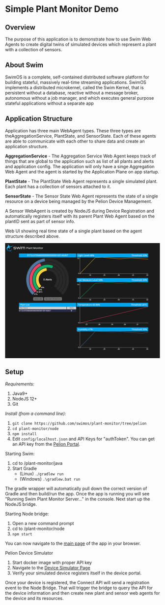 # Simple Plant Monitor Demo

## Overview
The purpose of this application is to demonstrate how to use Swim Web Agents to create digital twins of simulated devices which represent a plant with a collection of sensors.

## About Swim
SwimOS is a complete, self-contained distributed software platform for building stateful, massively real-time streaming applications. SwimOS implements a distributed microkernel, called the Swim Kernel, that is persistent without a database, reactive without a message broker, autonomous without a job manager, and which executes general purpose stateful applications without a separate app


## Application Structure
Application has three main WebAgent types. These three types are theAggregationService, PlantState, and SensorState. Each of these agents are able to communicate with each other to share data and create an application structure.

**AggregationService** - The Aggregation Service Web Agent keeps track of things that are global to the application such as list of all plants and alerts and application config. The application will only have a singe Aggregation Web Agent and the agent is started by the Application Plane on app startup.

**PlantState** - The PlantState Web Agent represents a single simulated plant. Each plant has a collection of sensors attached to it.

**SensorState** - The Sensor State Web Agent represents the state of a single resource on a device being managed by the Pelion Device Management. 

A Sensor WebAgent is created by NodeJS during Device Registration and automatically registers itself with its parent Plant Web Agent based on the plantID sent as part of sensor info.

Web UI showing real time state of a single plant based on the agent structure described above.

![screenshot](/ui/assets/images/ui-screenshot.png)


## Setup
*Requirements:*
1. Java9+
2. NodeJS 12+
3. Git

*Install (from a command line):*
1. `git clone https://github.com/swimos/plant-monitor/tree/pelion`
2. `cd plant-monitor/node`
3. `npm install`
4. Edit `config/localhost.json` and API Keys for "authToken". You can get an API key from the [Pelion Portal](https://portal.mbedcloud.com/access/keys/list).

Starting Swim:
1. cd to /plant-monitor/java
2. Start Gradle
    * (Linux) `./gradlew run `
    * (Windows) `.\gradlew.bat run`

The gradle wrapper will automatically pull down the correct version of Gradle and then build/run the app. Once the app is running you will see "Running Swim Plant Monitor Server..." in the console. Next start up the NodeJS bridge.

Starting Node bridge:
1. Open a new command prompt
2. cd to /plant-monitor/node
3. `npm start`

You can now navigate to the [main page](http://127.0.0.1:9001) of the app in your browser.

Pelion Device Simulator
1. Start docker image with proper API key
2. Navigate to the [Device Simulator Page](http://127.0.0.1:8002/view/peliondm)
3. Verify your simulated device registers itself in the device portal.

Once your device is registered, the Connect API will send a registration event to the Node Bridge. That will trigger the bridge to query the API for the device information and then create new plant and sensor web agents for the device and its resources.


